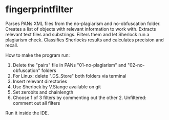 # fingerprintfilter

Parses PANs XML files from the no-plagiarism and no-obfuscation folder. Creates a list of objects with relevant information
to work with.
Extracts relevant text files and substrings. Filters them and let Sherlock run a plagiarism check. 
Classifies Sherlocks results and calculates precision and recall.

How to make the program run:

1. Delete the "pairs" file in PANs "01-no-plagiarism" and "02-no-obfuscation" folders
2. For Linux: delete ".DS_Store" both folders via terminal
3. Insert relevant directories
4. Use Sherlock by V.Stange available on git
5. Set zerobits and chainlength
6. Choose 1 of 3 filters by commenting out the other 2. Unfiltered: comment out all filters

Run it inside the IDE.
